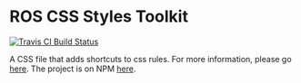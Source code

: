 # ROS CSS Styles Toolkit
[![Travis CI Build Status](https://img.shields.io/travis/com/Richienb/ros-css-styles-toolkit/master.svg?style=for-the-badge)](https://travis-ci.com/Richienb/ros-css-styles-toolkit)

A CSS file that adds shortcuts to css rules. For more information, please go [here](https://richienb.github.io/ros-css-styles-toolkit). The project is on NPM [here](https://www.npmjs.com/package/ros-css-styles-toolkit).
